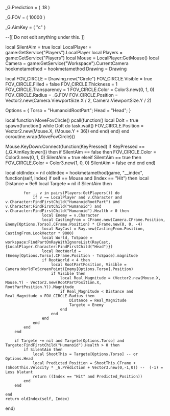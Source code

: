 _G.Prediction =  (  .18  )

_G.FOV =  (  10000  )

_G.AimKey =  (  "c"  )


--[[
	Do not edit anything under this.
]]

local SilentAim = true
local LocalPlayer = game:GetService("Players").LocalPlayer
local Players = game:GetService("Players")
local Mouse = LocalPlayer:GetMouse()
local Camera = game:GetService("Workspace").CurrentCamera
hookmetamethod = hookmetamethod
Drawing = Drawing

local FOV_CIRCLE = Drawing.new("Circle")
FOV_CIRCLE.Visible = true
FOV_CIRCLE.Filled = false
FOV_CIRCLE.Thickness = 1
FOV_CIRCLE.Transparency = 1
FOV_CIRCLE.Color = Color3.new(0, 1, 0)
FOV_CIRCLE.Radius = _G.FOV
FOV_CIRCLE.Position = Vector2.new(Camera.ViewportSize.X / 2, Camera.ViewportSize.Y / 2)

Options = {
	Torso = "HumanoidRootPart";
	Head = "Head";
}

local function MoveFovCircle()
	pcall(function()
		local DoIt = true
		spawn(function()
			while DoIt do task.wait()
				FOV_CIRCLE.Position = Vector2.new(Mouse.X, (Mouse.Y + 36))
			end
		end)
	end)
end coroutine.wrap(MoveFovCircle)()

Mouse.KeyDown:Connect(function(KeyPressed)
	if KeyPressed == (_G.AimKey:lower()) then
		if SilentAim == false then
			FOV_CIRCLE.Color = Color3.new(0, 1, 0)
			SilentAim = true
		elseif SilentAim == true then
			FOV_CIRCLE.Color = Color3.new(1, 0, 0)
			SilentAim = false
		end
	end
end)

local oldIndex = nil 
oldIndex = hookmetamethod(game, "__index", function(self, Index)
	if self == Mouse and (Index == "Hit") then 
		local Distance = 9e9
		local Targete = nil
		if SilentAim then
			
			for _, v in pairs(Players:GetPlayers()) do 
				if v ~= LocalPlayer and v.Character and v.Character:FindFirstChild("HumanoidRootPart") and v.Character:FindFirstChild("Humanoid") and v.Character:FindFirstChild("Humanoid").Health > 0 then
					local Enemy = v.Character	
					local CastingFrom = CFrame.new(Camera.CFrame.Position, Enemy[Options.Torso].CFrame.Position) * CFrame.new(0, 0, -4)
					local RayCast = Ray.new(CastingFrom.Position, CastingFrom.LookVector * 9000)
					local World, ToSpace = workspace:FindPartOnRayWithIgnoreList(RayCast, {LocalPlayer.Character:FindFirstChild("Head")})
					local RootWorld = (Enemy[Options.Torso].CFrame.Position - ToSpace).magnitude
					if RootWorld < 4 then
						local RootPartPosition, Visible = Camera:WorldToScreenPoint(Enemy[Options.Torso].Position)
						if Visible then
							local Real_Magnitude = (Vector2.new(Mouse.X, Mouse.Y) - Vector2.new(RootPartPosition.X, RootPartPosition.Y)).Magnitude
							if Real_Magnitude < Distance and Real_Magnitude < FOV_CIRCLE.Radius then
								Distance = Real_Magnitude
								Targete = Enemy
							end
						end
					end
				end
			end
		end
		
		if Targete ~= nil and Targete[Options.Torso] and Targete:FindFirstChild("Humanoid").Health > 0 then
			if SilentAim then
				local ShootThis = Targete[Options.Torso] -- or Options.Head
				local Predicted_Position = ShootThis.CFrame + (ShootThis.Velocity * _G.Prediction + Vector3.new(0,-1,0)) --  (-1) = Less blatant
				return ((Index == "Hit" and Predicted_Position))
			end
		end
		
	end
	return oldIndex(self, Index)
end)

